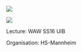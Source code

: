 ![](http://mobilethings.de/wp-content/uploads/2015/01/2015-01-08-21_53_28-Internet-Explorer.png)

![](https://www.bungie.net/img/theme/bungienet/icons/icon_loading_gray.gif?cv=3983621215&av=1612945609)

Lecture: WAW SS16 UIB 



Organisation: HS-Mannheim

